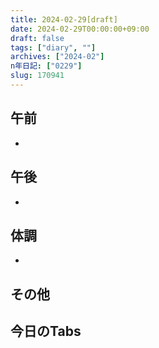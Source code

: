 ```yaml
---
title: 2024-02-29[draft]
date: 2024-02-29T00:00:00+09:00
draft: false
tags: ["diary", ""]
archives: ["2024-02"]
n年日記: ["0229"]
slug: 170941
---
```

## 午前
- 
## 午後
- 
## 体調
- 
## その他
## 今日のTabs